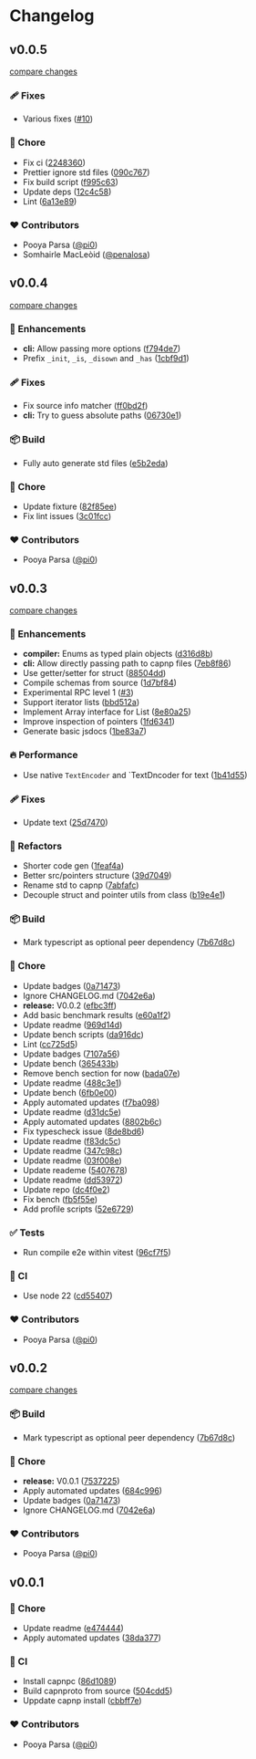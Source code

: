 # Changelog

## v0.0.5

[compare changes](https://github.com/pi0/capnp-es/compare/v0.0.4...v0.0.5)

### 🩹 Fixes

- Various fixes ([#10](https://github.com/pi0/capnp-es/pull/10))

### 🏡 Chore

- Fix ci ([2248360](https://github.com/pi0/capnp-es/commit/2248360))
- Prettier ignore std files ([090c767](https://github.com/pi0/capnp-es/commit/090c767))
- Fix build script ([f995c63](https://github.com/pi0/capnp-es/commit/f995c63))
- Update deps ([12c4c58](https://github.com/pi0/capnp-es/commit/12c4c58))
- Lint ([6a13e89](https://github.com/pi0/capnp-es/commit/6a13e89))

### ❤️ Contributors

- Pooya Parsa ([@pi0](http://github.com/pi0))
- Somhairle MacLeòid ([@penalosa](http://github.com/penalosa))

## v0.0.4

[compare changes](https://github.com/pi0/capnp-es/compare/v0.0.3...v0.0.4)

### 🚀 Enhancements

- **cli:** Allow passing more options ([f794de7](https://github.com/pi0/capnp-es/commit/f794de7))
- Prefix `_init`, `_is`, `_disown` and `_has` ([1cbf9d1](https://github.com/pi0/capnp-es/commit/1cbf9d1))

### 🩹 Fixes

- Fix source info matcher ([ff0bd2f](https://github.com/pi0/capnp-es/commit/ff0bd2f))
- **cli:** Try to guess absolute paths ([06730e1](https://github.com/pi0/capnp-es/commit/06730e1))

### 📦 Build

- Fully auto generate std files ([e5b2eda](https://github.com/pi0/capnp-es/commit/e5b2eda))

### 🏡 Chore

- Update fixture ([82f85ee](https://github.com/pi0/capnp-es/commit/82f85ee))
- Fix lint issues ([3c01fcc](https://github.com/pi0/capnp-es/commit/3c01fcc))

### ❤️ Contributors

- Pooya Parsa ([@pi0](http://github.com/pi0))

## v0.0.3

[compare changes](https://github.com/pi0/capnp-es/compare/v0.0.2...v0.0.3)

### 🚀 Enhancements

- **compiler:** Enums as typed plain objects ([d316d8b](https://github.com/pi0/capnp-es/commit/d316d8b))
- **cli:** Allow directly passing path to capnp files ([7eb8f86](https://github.com/pi0/capnp-es/commit/7eb8f86))
- Use getter/setter for struct ([88504dd](https://github.com/pi0/capnp-es/commit/88504dd))
- Compile schemas from source ([1d7bf84](https://github.com/pi0/capnp-es/commit/1d7bf84))
- Experimental RPC level 1 ([#3](https://github.com/pi0/capnp-es/pull/3))
- Support iterator lists ([bbd512a](https://github.com/pi0/capnp-es/commit/bbd512a))
- Implement Array interface for List ([8e80a25](https://github.com/pi0/capnp-es/commit/8e80a25))
- Improve inspection of pointers ([1fd6341](https://github.com/pi0/capnp-es/commit/1fd6341))
- Generate basic jsdocs ([1be83a7](https://github.com/pi0/capnp-es/commit/1be83a7))

### 🔥 Performance

- Use native `TextEncoder` and `TextDncoder for text ([1b41d55](https://github.com/pi0/capnp-es/commit/1b41d55))

### 🩹 Fixes

- Update text ([25d7470](https://github.com/pi0/capnp-es/commit/25d7470))

### 💅 Refactors

- Shorter code gen ([1feaf4a](https://github.com/pi0/capnp-es/commit/1feaf4a))
- Better src/pointers structure ([39d7049](https://github.com/pi0/capnp-es/commit/39d7049))
- Rename std to capnp ([7abfafc](https://github.com/pi0/capnp-es/commit/7abfafc))
- Decouple struct and pointer utils from class ([b19e4e1](https://github.com/pi0/capnp-es/commit/b19e4e1))

### 📦 Build

- Mark typescript as optional peer dependency ([7b67d8c](https://github.com/pi0/capnp-es/commit/7b67d8c))

### 🏡 Chore

- Update badges ([0a71473](https://github.com/pi0/capnp-es/commit/0a71473))
- Ignore CHANGELOG.md ([7042e6a](https://github.com/pi0/capnp-es/commit/7042e6a))
- **release:** V0.0.2 ([efbc3ff](https://github.com/pi0/capnp-es/commit/efbc3ff))
- Add basic benchmark results ([e60a1f2](https://github.com/pi0/capnp-es/commit/e60a1f2))
- Update readme ([969d14d](https://github.com/pi0/capnp-es/commit/969d14d))
- Update bench scripts ([da916dc](https://github.com/pi0/capnp-es/commit/da916dc))
- Lint ([cc725d5](https://github.com/pi0/capnp-es/commit/cc725d5))
- Update badges ([7107a56](https://github.com/pi0/capnp-es/commit/7107a56))
- Update bench ([365433b](https://github.com/pi0/capnp-es/commit/365433b))
- Remove bench section for now ([bada07e](https://github.com/pi0/capnp-es/commit/bada07e))
- Update readme ([488c3e1](https://github.com/pi0/capnp-es/commit/488c3e1))
- Update bench ([6fb0e00](https://github.com/pi0/capnp-es/commit/6fb0e00))
- Apply automated updates ([f7ba098](https://github.com/pi0/capnp-es/commit/f7ba098))
- Update readme ([d31dc5e](https://github.com/pi0/capnp-es/commit/d31dc5e))
- Apply automated updates ([8802b6c](https://github.com/pi0/capnp-es/commit/8802b6c))
- Fix typescheck issue ([8de8bd6](https://github.com/pi0/capnp-es/commit/8de8bd6))
- Update readme ([f83dc5c](https://github.com/pi0/capnp-es/commit/f83dc5c))
- Update readme ([347c98c](https://github.com/pi0/capnp-es/commit/347c98c))
- Update readme ([03f008e](https://github.com/pi0/capnp-es/commit/03f008e))
- Update reademe ([5407678](https://github.com/pi0/capnp-es/commit/5407678))
- Update readme ([dd53972](https://github.com/pi0/capnp-es/commit/dd53972))
- Update repo ([dc4f0e2](https://github.com/pi0/capnp-es/commit/dc4f0e2))
- Fix bench ([fb5f55e](https://github.com/pi0/capnp-es/commit/fb5f55e))
- Add profile scripts ([52e6729](https://github.com/pi0/capnp-es/commit/52e6729))

### ✅ Tests

- Run compile e2e within vitest ([96cf7f5](https://github.com/pi0/capnp-es/commit/96cf7f5))

### 🤖 CI

- Use node 22 ([cd55407](https://github.com/pi0/capnp-es/commit/cd55407))

### ❤️ Contributors

- Pooya Parsa ([@pi0](http://github.com/pi0))

## v0.0.2

[compare changes](https://github.com/pi0/capnp-es/compare/v0.0.1...v0.0.2)

### 📦 Build

- Mark typescript as optional peer dependency ([7b67d8c](https://github.com/pi0/capnp-es/commit/7b67d8c))

### 🏡 Chore

- **release:** V0.0.1 ([7537225](https://github.com/pi0/capnp-es/commit/7537225))
- Apply automated updates ([684c996](https://github.com/pi0/capnp-es/commit/684c996))
- Update badges ([0a71473](https://github.com/pi0/capnp-es/commit/0a71473))
- Ignore CHANGELOG.md ([7042e6a](https://github.com/pi0/capnp-es/commit/7042e6a))

### ❤️ Contributors

- Pooya Parsa ([@pi0](http://github.com/pi0))

## v0.0.1

### 🏡 Chore

- Update readme ([e474444](https://github.com/pi0/capnp-es/commit/e474444))
- Apply automated updates ([38da377](https://github.com/pi0/capnp-es/commit/38da377))

### 🤖 CI

- Install capnpc ([86d1089](https://github.com/pi0/capnp-es/commit/86d1089))
- Build capnproto from source ([504cdd5](https://github.com/pi0/capnp-es/commit/504cdd5))
- Uppdate capnp install ([cbbff7e](https://github.com/pi0/capnp-es/commit/cbbff7e))

### ❤️ Contributors

- Pooya Parsa ([@pi0](http://github.com/pi0))
